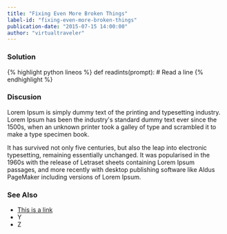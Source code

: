 ```yaml
---
title: "Fixing Even More Broken Things"
label-id: "fixing-even-more-broken-things"
publication-date: "2015-07-15 14:00:00"
author: "virtualtraveler"
---
```


### Solution

{% highlight python lineos %}
def readints(prompt):
    # Read a line
{% endhighlight %}

### Discusion

Lorem Ipsum is simply dummy text of the printing and typesetting industry. Lorem Ipsum has been the industry's standard dummy text ever since the 1500s, when an unknown printer took a galley of type and scrambled it to make a type specimen book. 

It has survived not only five centuries, but also the leap into electronic typesetting, remaining essentially unchanged. It was popularised in the 1960s with the release of Letraset sheets containing Lorem Ipsum passages, and more recently with desktop publishing software like Aldus PageMaker including versions of Lorem Ipsum.

### See Also

- [This is a link](http://www.google.com)
- Y
- Z 